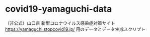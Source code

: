 # covid19-yamaguchi-data
（非公式）山口県 新型コロナウイルス感染症対策サイト https://yamaguchi.stopcovid19.jp/ 用のデータとデータ生成スクリプト
